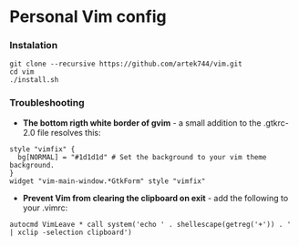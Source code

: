 # Personal Vim config

### Instalation

```
git clone --recursive https://github.com/artek744/vim.git
cd vim
./install.sh
```

### Troubleshooting
- **The bottom rigth white border of gvim** - a small addition to the .gtkrc-2.0 file resolves this:

```
style "vimfix" {
  bg[NORMAL] = "#1d1d1d" # Set the background to your vim theme background.
}
widget "vim-main-window.*GtkForm" style "vimfix"
```

- **Prevent Vim from clearing the clipboard on exit** - add the following to your .vimrc:
```
autocmd VimLeave * call system('echo ' . shellescape(getreg('+')) . ' | xclip -selection clipboard')
```
